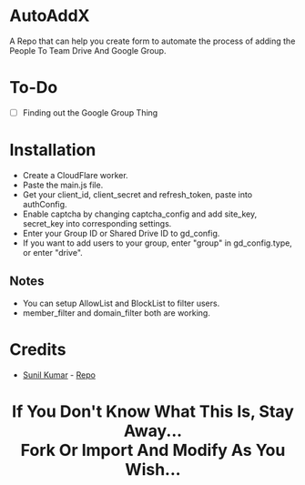 # AutoAddX
A Repo that can help you create form to automate the process of adding the People To Team Drive And Google Group.


# To-Do
- [ ] Finding out the Google Group Thing 

# Installation
- Create a CloudFlare worker.
- Paste the main.js file.
- Get your client_id, client_secret and refresh_token, paste into authConfig.
- Enable captcha by changing captcha_config and add site_key, secret_key into corresponding settings.
- Enter your Group ID or Shared Drive ID to gd_config.
- If you want to add users to your group, enter "group" in gd_config.type, or enter "drive".

## **Notes**
- You can setup AllowList and BlockList to filter users.
- member_filter and domain_filter both are working.

# Credits
- [Sunil Kumar](https://github.com/iamLiquidX) - [Repo](https://github.com/iamLiquidX/AutoAddX)

<h1 align="center">If You Don't Know What This Is, Stay Away... <br>Fork Or Import And Modify As You Wish... </h1>
